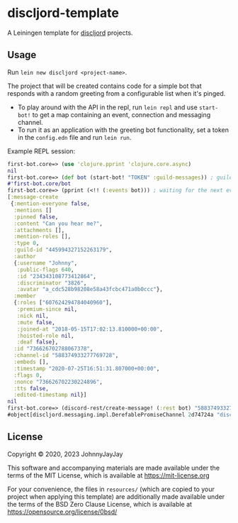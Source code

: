 # discljord-template

A Leiningen template for [discljord](https://github.com/IGJoshua/discljord) projects.

## Usage

Run `lein new discljord <project-name>`.

The project that will be created contains code for a simple bot that responds with 
a random greeting from a configurable list when it's pinged.

- To play around with the API in the repl, run `lein repl` and use `start-bot!` to get a map containing 
an event, connection and messaging channel.
- To run it as an application with the greeting bot functionality, 
set a token in the `config.edn` file and run `lein run`.

Example REPL session:
```clojure
first-bot.core=> (use 'clojure.pprint 'clojure.core.async)
nil
first-bot.core=> (def bot (start-bot! "TOKEN" :guild-messages)) ; guild-messages is a gateway intent, enables message event reception
#'first-bot.core/bot
first-bot.core=> (pprint (<!! (:events bot))) ; waiting for the next event 
[:message-create
 {:mention-everyone false,
  :mentions []
  :pinned false,
  :content "Can you hear me?",
  :attachments [],
  :mention-roles [],
  :type 0,
  :guild-id "445994327152263179",
  :author
  {:username "Johnny",
   :public-flags 640,
   :id "234343108773412864",
   :discriminator "3826",
   :avatar "a_cdc528b98208e58a43fcbc471a0b0ccc"},
  :member
  {:roles ["607624294784040960"],
   :premium-since nil,
   :nick nil,
   :mute false,
   :joined-at "2018-05-15T17:02:13.810000+00:00",
   :hoisted-role nil,
   :deaf false},
  :id "736626702788067378",
  :channel-id "588374933277769728",
  :embeds [],
  :timestamp "2020-07-25T16:51:31.807000+00:00",
  :flags 0,
  :nonce "736626702230224896",
  :tts false,
  :edited-timestamp nil}]
nil
first-bot.core=> (discord-rest/create-message! (:rest bot) "588374933277769728" :content "Hi from Clojure!")
#object[discljord.messaging.impl.DerefablePromiseChannel 2d74724a "discljord.messaging.impl.DerefablePromiseChannel@2d74724a"]
```

## License

Copyright © 2020, 2023 JohnnyJayJay

This software and accompanying materials are made available under the terms of the MIT License, which is available at
https://mit-license.org

For your convenience, the files in `resources/` (which are copied to your project when applying this template) are additionally made available under the terms of the BSD Zero Clause License, which is available at
https://opensource.org/license/0bsd/
